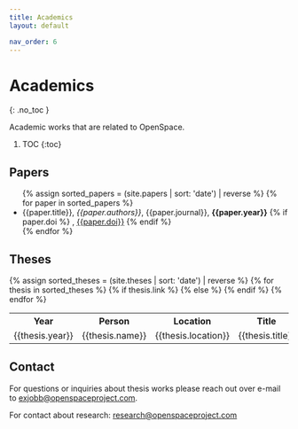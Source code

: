 ```yaml
---
title: Academics
layout: default

nav_order: 6
---
```


# Academics
{: .no_toc }

Academic works that are related to OpenSpace.

1. TOC
{:toc}


## Papers
<ul>
{% assign sorted_papers = (site.papers | sort: 'date') | reverse %}
{% for paper in sorted_papers %}
  <li>
    {{paper.title}}, <i>{{paper.authors}}</i>, {{paper.journal}}, <b>{{paper.year}}</b>
    {% if paper.doi %}
    , <a href="{{paper.doi}}">{{paper.doi}}</a>
    {% endif %}
  </li>
{% endfor %}
</ul>

## Theses
<table>
  <tr>
    <th>Year</th>
    <th>Person</th>
    <th>Location</th>
    <th>Title</th>
    <th>Thesis</th>
  </tr>
{% assign sorted_theses = (site.theses | sort: 'date') | reverse %}
{% for thesis in sorted_theses %}
  <tr>
    <td>{{thesis.year}}</td>
    <td>{{thesis.name}}</td>
    <td>{{thesis.location}}</td>
    <td>{{thesis.title}}</td>
    {% if thesis.link %}
    <td><a href="{{thesis.link}}">link</a></td>
    {% else %}
    <td></td>
    {% endif %}
  </tr>
{% endfor %}
</table>

## Contact
For questions or inquiries about thesis works please reach out over e-mail to exjobb@openspaceproject.com.

For contact about research: research@openspaceproject.com
